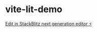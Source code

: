 # vite-lit-demo

[Edit in StackBlitz next generation editor ⚡️](https://stackblitz.com/~/github.com/seanrreid/vite-lit-demo)